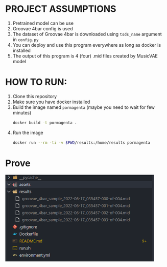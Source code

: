 # PROJECT ASSUMPTIONS
1. Pretrained model can be use
1. Groovae 4bar config is used
1. The dataset of Groovae 4bar is downloaded using `tsds_name` argument in `config.py` 
1. You can deploy and use this program everywhere as long as docker is installed
1. The output of this program is 4 (four) .mid files created by MusicVAE model

# HOW TO RUN:
1. Clone this repository
1. Make sure you have docker installed
1. Build the image named `pormagenta`  (maybe you need to wait for few minutes)
    ```bash
    docker build -t pormagenta . 
    ```
1. Run the image
    ```bash
    docker run --rm -ti -v $PWD/results:/home/results pormagenta
    ```

# Prove
![Prove of the project](./assets/pormagenta.png)